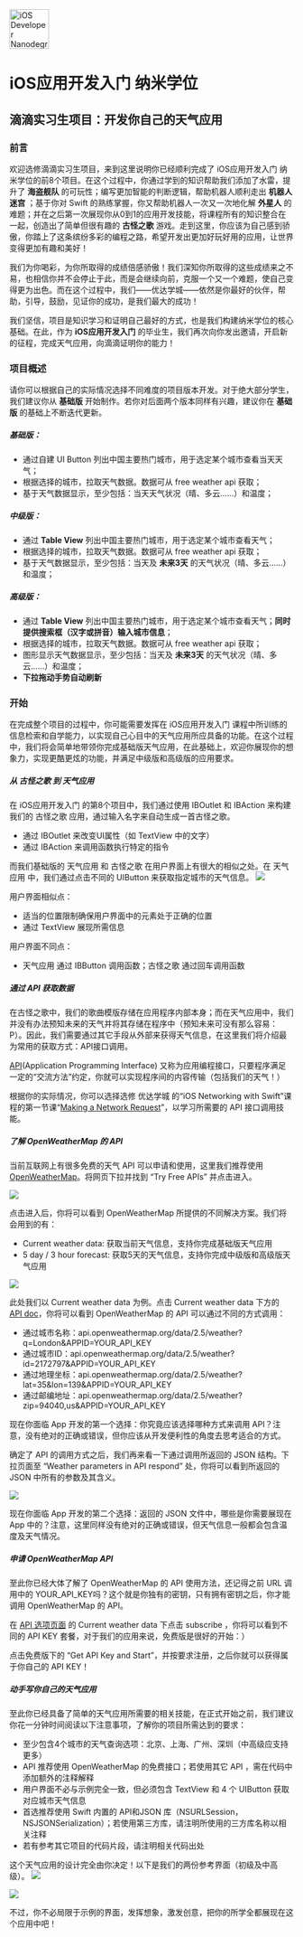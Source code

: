 <img src="https://s3-us-west-1.amazonaws.com/udacity-content/degrees/catalog-images/nd003.png" alt="iOS Developer Nanodegree logo" height="70" >

# iOS应用开发入门 纳米学位
## 滴滴实习生项目：开发你自己的天气应用
### 前言
欢迎选修滴滴实习生项目，来到这里说明你已经顺利完成了 iOS应用开发入门 纳米学位的前8个项目。在这个过程中，你通过学到的知识帮助我们添加了水雷，提升了 **海盗舰队** 的可玩性；编写更加智能的判断逻辑，帮助机器人顺利走出 **机器人迷宫** ；基于你对 Swift 的熟练掌握，你又帮助机器人一次又一次地化解 **外星人** 的难题；并在之后第一次展现你从0到1的应用开发技能，将课程所有的知识整合在一起，创造出了简单但很有趣的 **古怪之歌** 游戏。走到这里，你应该为自己感到骄傲，你踏上了这条缤纷多彩的编程之路，希望开发出更加好玩好用的应用，让世界变得更加有趣和美好！

我们为你喝彩，为你所取得的成绩倍感骄傲！我们深知你所取得的这些成绩来之不易，也相信你并不会停止于此，而是会继续向前，克服一个又一个难题，使自己变得更为出色。而在这个过程中，我们——优达学城——依然是你最好的伙伴，帮助，引导，鼓励，见证你的成功，是我们最大的成功！

我们坚信，项目是知识学习和证明自己最好的方式，也是我们构建纳米学位的核心基础。在此，作为 **iOS应用开发入门** 的毕业生，我们再次向你发出邀请，开启新的征程，完成天气应用，向滴滴证明你的能力！

### 项目概述
请你可以根据自己的实际情况选择不同难度的项目版本开发。对于绝大部分学生，我们建议你从 **基础版** 开始制作。若你对后面两个版本同样有兴趣，建议你在 **基础版** 的基础上不断迭代更新。

##### 基础版：

* 通过自建 UI Button 列出中国主要热门城市，用于选定某个城市查看当天天气；
* 根据选择的城市，拉取天气数据。数据可从 free weather api 获取；
* 基于天气数据显示，至少包括：当天天气状况（晴、多云……）和温度；

##### 中级版：

* 通过 **Table View** 列出中国主要热门城市，用于选定某个城市查看天气；
* 根据选择的城市，拉取天气数据。数据可从 free weather api 获取；
* 基于天气数据显示，至少包括：当天及 **未来3天** 的天气状况（晴、多云……）和温度；

##### 高级版：

* 通过 **Table View** 列出中国主要热门城市，用于选定某个城市查看天气；**同时提供搜索框（汉字或拼音）输入城市信息**；
* 根据选择的城市，拉取天气数据。数据可从 free weather api 获取；
* 图形显示天气数据显示，至少包括：当天及 **未来3天** 的天气状况（晴、多云……）和温度；
* **下拉拖动手势自动刷新**

### 开始

在完成整个项目的过程中，你可能需要发挥在 iOS应用开发入门 课程中所训练的信息检索和自学能力，以实现自己心目中的天气应用所应具备的功能。在这个过程中，我们将会简单地带领你完成基础版天气应用，在此基础上，欢迎你展现你的想象力，实现更酷更炫的功能，并满足中级版和高级版的应用要求。

##### 从 古怪之歌 到 天气应用
在 iOS应用开发入门 的第8个项目中，我们通过使用 IBOutlet 和 IBAction 来构建我们的 古怪之歌 应用，通过输入名字来自动生成一首古怪之歌。

* 通过 IBOutlet 来改变UI属性（如 TextView 中的文字）
* 通过 IBAction 来调用函数执行特定的指令

而我们基础版的 天气应用 和 古怪之歌 在用户界面上有很大的相似之处。在 天气应用 中，我们通过点击不同的 UIButton 来获取指定城市的天气信息。
![](WeatherApp_VS_SillySong.png)

用户界面相似点：

* 适当的位置限制确保用户界面中的元素处于正确的位置
* 通过 TextView 展现所需信息

用户界面不同点：

* 天气应用 通过 IBButton 调用函数；古怪之歌 通过回车调用函数

##### 通过 API 获取数据

在古怪之歌中，我们的歌曲模版存储在应用程序内部本身；而在天气应用中，我们并没有办法预知未来的天气并将其存储在程序中（预知未来可没有那么容易：P）。因此，我们需要通过其它手段从外部来获得天气信息，在这里我们将介绍最为常用的获取方式：API接口调用。

[API](https://zh.wikipedia.org/wiki/%E5%BA%94%E7%94%A8%E7%A8%8B%E5%BA%8F%E6%8E%A5%E5%8F%A3)(Application Programming Interface) 又称为应用编程接口，只要程序满足一定的“交流方法”约定，你就可以实现程序间的内容传输（包括我们的天气！）

根据你的实际情况，你可以选择选修 优达学城 的“iOS Networking with Swift”课程的第一节课“[Making a Network Request](https://classroom.udacity.com/courses/ud421/lessons/6563524813/concepts/37506287980923#)”，以学习所需要的 API 接口调用技能。

##### 了解 OpenWeatherMap 的 API

当前互联网上有很多免费的天气 API 可以申请和使用，这里我们推荐使用 [OpenWeatherMap](http://openweathermap.org/)。将网页下拉并找到 “Try Free APIs” 并点击进入。


![](openweathermap_1.gif)


点击进入后，你将可以看到 OpenWeatherMap 所提供的不同解决方案。我们将会用到的有：

* Current weather data: 获取当前天气信息，支持你完成基础版天气应用
* 5 day / 3 hour forecast: 获取5天的天气信息，支持你完成中级版和高级版天气应用


![](openweathermap_2.png)



此处我们以 Current weather data 为例。点击 Current weather data 下方的 [API doc](http://openweathermap.org/current)，你将可以看到 OpenWeatherMap 的 API 可以通过不同的方式调用：

* 通过城市名称：api.openweathermap.org/data/2.5/weather?q=London&APPID=YOUR\_API_KEY
* 通过城市ID：api.openweathermap.org/data/2.5/weather?id=2172797&APPID=YOUR\_API_KEY
* 通过地理坐标：api.openweathermap.org/data/2.5/weather?lat=35&lon=139&APPID=YOUR\_API_KEY
* 通过邮编地址：api.openweathermap.org/data/2.5/weather?zip=94040,us&APPID=YOUR\_API_KEY

现在你面临 App 开发的第一个选择：你究竟应该选择哪种方式来调用 API？注意，没有绝对的正确或错误，但你应该从开发便利性的角度去思考适合的方式。

确定了 API 的调用方式之后，我们再来看一下通过调用所返回的 JSON 结构。下拉页面至 “Weather parameters in API respond” 处，你将可以看到所返回的 JSON 中所有的参数及其含义。

![](openweathermap_3.png)

现在你面临 App 开发的第二个选择：返回的 JSON 文件中，哪些是你需要展现在 App 中的？注意，这里同样没有绝对的正确或错误，但天气信息一般都会包含温度及天气情况。

##### 申请 OpenWeatherMap API

至此你已经大体了解了 OpenWeatherMap 的 API 使用方法，还记得之前 URL 调用中的 YOUR\_API_KEY吗？这个就是你独有的密钥，只有拥有密钥之后，你才能调用 OpenWeatherMap 的 API。

在 [API 选项页面](http://openweathermap.org/api) 的 Current weather data 下点击 subscribe ，你将可以看到不同的 API KEY 套餐，对于我们的应用来说，免费版是很好的开始：）

点击免费版下的 “Get API Key and Start”，并按要求注册，之后你就可以获得属于你自己的 API KEY！

##### 动手写你自己的天气应用

至此你已经具备了简单的天气应用所需要的相关技能，在正式开始之前，我们建议你花一分钟时间阅读以下注意事项，了解你的项目所需达到的要求：

* 至少包含4个城市的天气查询选项：北京、上海、广州、深圳（中高级应支持更多）
* API 推荐使用 OpenWeatherMap 的免费接口；若使用其它 API ，需在代码中添加额外的注释解释
* 用户界面不必与示例完全一致，但必须包含 TextView 和 4 个 UIButton 获取对应城市天气信息
* 首选推荐使用 Swift 内置的 API和JSON 库（NSURLSession，NSJSONSerialization）；若使用第三方库，请注明所使用的三方库名称以相关注释
* 若有参考其它项目的代码片段，请注明相关代码出处

这个天气应用的设计完全由你决定！以下是我们的两份参考界面（初级及中高级）。
![](demo1.png)

![](demo2.png)

不过，你不必局限于示例的界面，发挥想象，激发创意，把你的所学全都展现在这个应用中吧！





